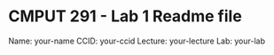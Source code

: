 # CMPUT 291 - Lab 1 Readme file
Name: your-name
CCID: your-ccid
Lecture: your-lecture
Lab: your-lab
